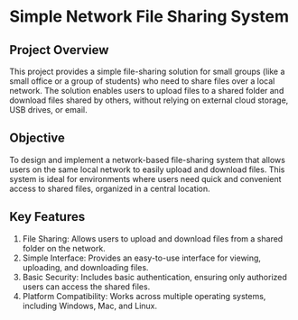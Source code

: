 # Simple Network File Sharing System
## Project Overview
This project provides a simple file-sharing solution for small groups (like a small office or a group of students) who need to share files over a local network. The solution enables users to upload files to a shared folder and download files shared by others, without relying on external cloud storage, USB drives, or email.

## Objective
To design and implement a network-based file-sharing system that allows users on the same local network to easily upload and download files. This system is ideal for environments where users need quick and convenient access to shared files, organized in a central location.

## Key Features
1. File Sharing: Allows users to upload and download files from a shared folder on the network.
2. Simple Interface: Provides an easy-to-use interface for viewing, uploading, and downloading files.
3. Basic Security: Includes basic authentication, ensuring only authorized users can access the shared files.
4. Platform Compatibility: Works across multiple operating systems, including Windows, Mac, and Linux.
